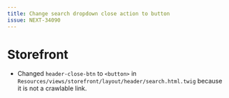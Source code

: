 ```yaml
---
title: Change search dropdown close action to button
issue: NEXT-34090
---
```

# Storefront
* Changed `header-close-btn` to `<button>` in `Resources/views/storefront/layout/header/search.html.twig` because it is not a crawlable link.